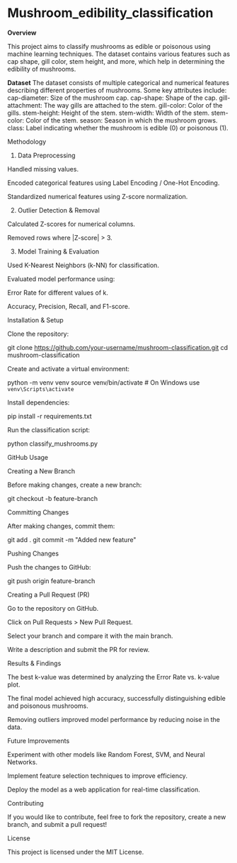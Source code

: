 # Mushroom_edibility_classification

**Overview**

This project aims to classify mushrooms as edible or poisonous using machine learning techniques. The dataset contains various features such as cap shape, gill color, stem height, and more, which help in determining the edibility of mushrooms.

**Dataset**
The dataset consists of multiple categorical and numerical features describing different properties of mushrooms. Some key attributes include:
cap-diameter: Size of the mushroom cap.
cap-shape: Shape of the cap.
gill-attachment: The way gills are attached to the stem.
gill-color: Color of the gills.
stem-height: Height of the stem.
stem-width: Width of the stem.
stem-color: Color of the stem.
season: Season in which the mushroom grows.
class: Label indicating whether the mushroom is edible (0) or poisonous (1).

Methodology

1. Data Preprocessing

Handled missing values.

Encoded categorical features using Label Encoding / One-Hot Encoding.

Standardized numerical features using Z-score normalization.

2. Outlier Detection & Removal

Calculated Z-scores for numerical columns.

Removed rows where |Z-score| > 3.

3. Model Training & Evaluation

Used K-Nearest Neighbors (k-NN) for classification.

Evaluated model performance using:

Error Rate for different values of k.

Accuracy, Precision, Recall, and F1-score.

Installation & Setup

Clone the repository:

git clone https://github.com/your-username/mushroom-classification.git
cd mushroom-classification

Create and activate a virtual environment:

python -m venv venv
source venv/bin/activate  # On Windows use `venv\Scripts\activate`

Install dependencies:

pip install -r requirements.txt

Run the classification script:

python classify_mushrooms.py

GitHub Usage

Creating a New Branch

Before making changes, create a new branch:

  git checkout -b feature-branch

Committing Changes

After making changes, commit them:

  git add .
  git commit -m "Added new feature"

Pushing Changes

Push the changes to GitHub:

  git push origin feature-branch

Creating a Pull Request (PR)

Go to the repository on GitHub.

Click on Pull Requests > New Pull Request.

Select your branch and compare it with the main branch.

Write a description and submit the PR for review.

Results & Findings

The best k-value was determined by analyzing the Error Rate vs. k-value plot.

The final model achieved high accuracy, successfully distinguishing edible and poisonous mushrooms.

Removing outliers improved model performance by reducing noise in the data.

Future Improvements

Experiment with other models like Random Forest, SVM, and Neural Networks.

Implement feature selection techniques to improve efficiency.

Deploy the model as a web application for real-time classification.

Contributing

If you would like to contribute, feel free to fork the repository, create a new branch, and submit a pull request!

License

This project is licensed under the MIT License.

